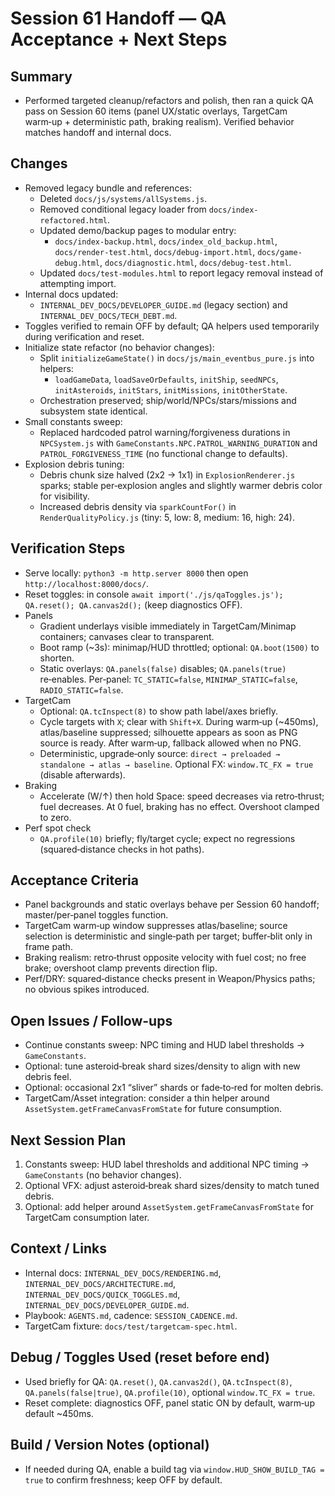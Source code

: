 # Session 61 Handoff — QA Acceptance + Next Steps

## Summary
- Performed targeted cleanup/refactors and polish, then ran a quick QA pass on Session 60 items (panel UX/static overlays, TargetCam warm‑up + deterministic path, braking realism). Verified behavior matches handoff and internal docs.

## Changes
- Removed legacy bundle and references:
  - Deleted `docs/js/systems/allSystems.js`.
  - Removed conditional legacy loader from `docs/index-refactored.html`.
  - Updated demo/backup pages to modular entry:
    - `docs/index-backup.html`, `docs/index_old_backup.html`, `docs/render-test.html`,
      `docs/debug-import.html`, `docs/game-debug.html`, `docs/diagnostic.html`, `docs/debug-test.html`.
  - Updated `docs/test-modules.html` to report legacy removal instead of attempting import.
- Internal docs updated:
  - `INTERNAL_DEV_DOCS/DEVELOPER_GUIDE.md` (legacy section) and `INTERNAL_DEV_DOCS/TECH_DEBT.md`.
- Toggles verified to remain OFF by default; QA helpers used temporarily during verification and reset.
- Initialize state refactor (no behavior changes):
  - Split `initializeGameState()` in `docs/js/main_eventbus_pure.js` into helpers:
    - `loadGameData`, `loadSaveOrDefaults`, `initShip`, `seedNPCs`, `initAsteroids`, `initStars`, `initMissions`, `initOtherState`.
  - Orchestration preserved; ship/world/NPCs/stars/missions and subsystem state identical.
- Small constants sweep:
  - Replaced hardcoded patrol warning/forgiveness durations in `NPCSystem.js` with `GameConstants.NPC.PATROL_WARNING_DURATION` and `PATROL_FORGIVENESS_TIME` (no functional change to defaults).
 - Explosion debris tuning:
   - Debris chunk size halved (2x2 → 1x1) in `ExplosionRenderer.js` sparks; stable per‑explosion angles and slightly warmer debris color for visibility.
   - Increased debris density via `sparkCountFor()` in `RenderQualityPolicy.js` (tiny: 5, low: 8, medium: 16, high: 24).

## Verification Steps
- Serve locally: `python3 -m http.server 8000` then open `http://localhost:8000/docs/`.
- Reset toggles: in console `await import('./js/qaToggles.js'); QA.reset(); QA.canvas2d();` (keep diagnostics OFF).
- Panels
  - Gradient underlays visible immediately in TargetCam/Minimap containers; canvases clear to transparent.
  - Boot ramp (~3s): minimap/HUD throttled; optional: `QA.boot(1500)` to shorten.
  - Static overlays: `QA.panels(false)` disables; `QA.panels(true)` re‑enables. Per‑panel: `TC_STATIC=false`, `MINIMAP_STATIC=false`, `RADIO_STATIC=false`.
- TargetCam
  - Optional: `QA.tcInspect(8)` to show path label/axes briefly.
  - Cycle targets with `X`; clear with `Shift+X`. During warm‑up (~450ms), atlas/baseline suppressed; silhouette appears as soon as PNG source is ready. After warm‑up, fallback allowed when no PNG.
  - Deterministic, upgrade‑only source: `direct → preloaded → standalone → atlas → baseline`. Optional FX: `window.TC_FX = true` (disable afterwards).
- Braking
  - Accelerate (W/↑) then hold Space: speed decreases via retro‑thrust; fuel decreases. At 0 fuel, braking has no effect. Overshoot clamped to zero.
- Perf spot check
  - `QA.profile(10)` briefly; fly/target cycle; expect no regressions (squared‑distance checks in hot paths).

## Acceptance Criteria
- Panel backgrounds and static overlays behave per Session 60 handoff; master/per‑panel toggles function.
- TargetCam warm‑up window suppresses atlas/baseline; source selection is deterministic and single‑path per target; buffer‑blit only in frame path.
- Braking realism: retro‑thrust opposite velocity with fuel cost; no free brake; overshoot clamp prevents direction flip.
- Perf/DRY: squared‑distance checks present in Weapon/Physics paths; no obvious spikes introduced.

## Open Issues / Follow-ups
- Continue constants sweep: NPC timing and HUD label thresholds → `GameConstants`.
- Optional: tune asteroid‑break shard sizes/density to align with new debris feel.
- Optional: occasional 2x1 “sliver” shards or fade‑to‑red for molten debris.
- TargetCam/Asset integration: consider a thin helper around `AssetSystem.getFrameCanvasFromState` for future consumption.

## Next Session Plan
1) Constants sweep: HUD label thresholds and additional NPC timing → `GameConstants` (no behavior changes).
2) Optional VFX: adjust asteroid‑break shard sizes/density to match tuned debris.
3) Optional: add helper around `AssetSystem.getFrameCanvasFromState` for TargetCam consumption later.

## Context / Links
- Internal docs: `INTERNAL_DEV_DOCS/RENDERING.md`, `INTERNAL_DEV_DOCS/ARCHITECTURE.md`, `INTERNAL_DEV_DOCS/QUICK_TOGGLES.md`, `INTERNAL_DEV_DOCS/DEVELOPER_GUIDE.md`.
- Playbook: `AGENTS.md`, cadence: `SESSION_CADENCE.md`.
- TargetCam fixture: `docs/test/targetcam-spec.html`.

## Debug / Toggles Used (reset before end)
- Used briefly for QA: `QA.reset()`, `QA.canvas2d()`, `QA.tcInspect(8)`, `QA.panels(false|true)`, `QA.profile(10)`, optional `window.TC_FX = true`.
- Reset complete: diagnostics OFF, panel static ON by default, warm‑up default ~450ms.

## Build / Version Notes (optional)
- If needed during QA, enable a build tag via `window.HUD_SHOW_BUILD_TAG = true` to confirm freshness; keep OFF by default.
